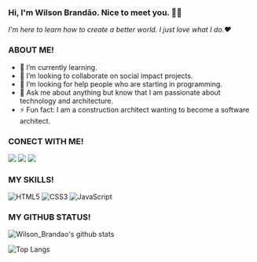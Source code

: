 ### Hi, I'm Wilson Brandão. Nice to meet you. 👋🏾

*I'm here to learn how to create a better world. I just love what I do.❤️*

### ABOUT ME!
- 🌱 I’m currently learning.
- 👯 I’m looking to collaborate on social impact projects.
- 🤔 I’m looking for help people who are starting in programming.
- 💬 Ask me about anything but know that I am passionate about technology and architecture.
- ⚡ Fun fact: I am a construction architect wanting to become a software architect.

### CONECT WITH ME!
<a href="https://www.instagram.com/_itsbrandao/"><img src="https://img.shields.io/badge/instagram%20@_itsbrandao-gray?style=for-the-badge&logo=instagram&logoColor=white&labelColor=000000"/></a>
<a href="https://www.facebook.com/wilson.brandao.56"><img src="https://img.shields.io/badge/facebook%20@WILSON.BRANDAO.56-gray?style=for-the-badge&logo=facebook&logoColor=white&labelColor=000000"/></a>
<a href="https://twitter.com/_Hotwheelson"><img src="https://img.shields.io/badge/twitter%20@_Hotwheelson-gray?style=for-the-badge&logo=twitter&logoColor=white&labelColor=000000"/></a>

### MY SKILLS!
![HTML5](https://img.shields.io/badge/html%205-grey?style=for-the-badge&logo=html5&logoColor=white&labelColor=000000)
![CSS3](https://img.shields.io/badge/css%203-grey?style=for-the-badge&logo=css3&logoColor=white&labelColor=000000)
![JavaScript](https://img.shields.io/badge/-JavaScript-grey?style=for-the-badge&logo=javascript&logoColor=white&labelColor=000000)

### MY GITHUB STATUS!
![Wilson_Brandao's github stats](https://github-readme-stats.vercel.app/api?username=wilsonbrandao&show_icons=true&theme=dark&icon_color=fff)

![Top Langs](https://github-readme-stats.vercel.app/api/top-langs/?username=wilsonbrandao&theme=dark&title_color=fff&text_color=fff)




